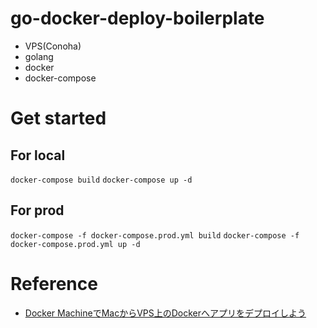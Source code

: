 # go-docker-deploy-boilerplate
- VPS(Conoha)
- golang
- docker
- docker-compose

# Get started
## For local
`docker-compose build`
`docker-compose up -d`

## For prod
`docker-compose -f docker-compose.prod.yml build`
`docker-compose -f docker-compose.prod.yml up -d`

# Reference
- [Docker MachineでMacからVPS上のDockerへアプリをデプロイしよう](https://qiita.com/momotaro98/items/5b902afea3530b6f0b93#mac%E3%81%8B%E3%82%89docker-compose%E3%81%A7%E3%82%A2%E3%83%97%E3%83%AA%E3%82%92%E3%83%87%E3%83%97%E3%83%AD%E3%82%A4)

